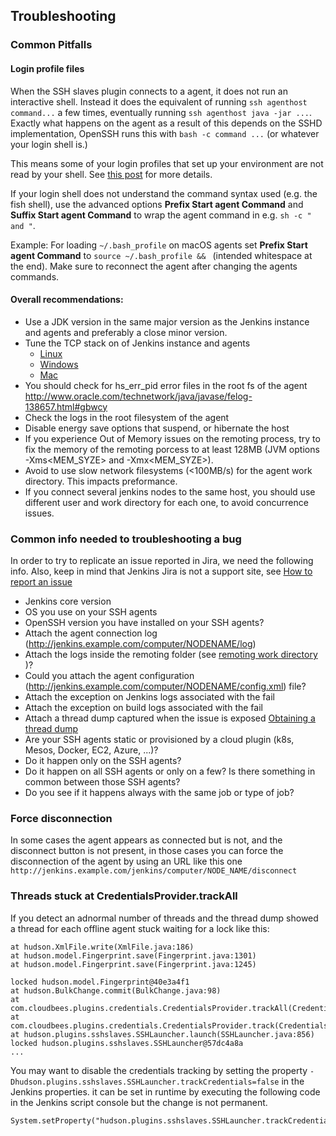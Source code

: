 
## Troubleshooting

### Common Pitfalls
#### Login profile files
When the SSH slaves plugin connects to a agent, it does not run an interactive shell. 
Instead it does the equivalent of running `ssh agenthost command...` a few times, 
eventually running `ssh agenthost java -jar ...`. Exactly what happens on the agent as a result of this depends on the SSHD implementation, OpenSSH runs this with `bash -c command ...` (or whatever your login shell is.)

This means some of your login profiles that set up your environment are not read by your shell. See [this post](http://stackoverflow.com/questions/216202/why-does-an-ssh-remote-command-get-fewer-environment-variables-then-when-run-man) for more details.

If your login shell does not understand the command syntax used (e.g. the fish shell), use the advanced options **Prefix Start agent Command** and **Suffix Start agent Command** to wrap the agent command in e.g. `sh -c " and "`.

Example: For loading `~/.bash_profile` on macOS agents set **Prefix Start agent Command** to `source ~/.bash_profile && ` (intended whitespace at the end).
Make sure to reconnect the agent after changing the agents commands.

#### Overall recommendations:
* Use a JDK version in the same major version as the Jenkins instance and agents and preferably a close minor version.
* Tune the TCP stack on of Jenkins instance and agents
    * [Linux](http://tldp.org/HOWTO/TCP-Keepalive-HOWTO/usingkeepalive.html)
    * [Windows](https://blogs.technet.microsoft.com/nettracer/2010/06/03/things-that-you-may-want-to-know-about-tcp-keepalives/)
    * [Mac](https://www.gnugk.org/keepalive.html)
* You should check for hs_err_pid error files in the root fs of the agent http://www.oracle.com/technetwork/java/javase/felog-138657.html#gbwcy
* Check the logs in the root filesystem of the agent
 * Disable energy save options that suspend, or hibernate the host
* If you experience Out of Memory issues on the remoting process, try to fix the memory of the remoting porcess to at least 128MB (JVM options -Xms<MEM_SYZE> and -Xmx<MEM_SYZE>).
* Avoid to use slow network filesystems (<100MB/s) for the agent work directory. This impacts preformance.
* If you connect several jenkins nodes to the same host, you should use different user and work directory for each one, to avoid concurrence issues.

### Common info needed to troubleshooting a bug

In order to try to replicate an issue reported in Jira, we need the following info. Also, keep in mind that Jenkins Jira is not a support site, see [How to report an issue](https://wiki.jenkins-ci.org/display/JENKINS/How+to+report+an+issue)

* Jenkins core version
* OS you use on your SSH agents
* OpenSSH version you have installed on your SSH agents?
* Attach the agent connection log (http://jenkins.example.com/computer/NODENAME/log)
* Attach the logs inside the remoting folder (see [remoting work directory](https://github.com/jenkinsci/remoting/blob/master/docs/workDir.md#remoting-work-directory) )? 
* Could you attach the agent configuration (http://jenkins.example.com/computer/NODENAME/config.xml) file?
* Attach the exception on Jenkins logs associated with the fail
* Attach the exception on build logs associated with the fail
* Attach a thread dump captured when the issue is exposed [Obtaining a thread dump](https://wiki.jenkins.io/display/JENKINS/Obtaining+a+thread+dump)
* Are your SSH agents static or provisioned by a cloud plugin (k8s, Mesos, Docker, EC2, Azure, ...)?
* Do it happen only on the SSH agents?
* Do it happen on all SSH agents or only on a few? Is there something in common between those SSH agents?
* Do you see if it happens always with the same job or type of job?

### Force disconnection

In some cases the agent appears as connected but is not, and the disconnect button is not present, in those cases you
can force the disconnection of the agent by using an URL like this one `http://jenkins.example.com/jenkins/computer/NODE_NAME/disconnect`

### Threads stuck at CredentialsProvider.trackAll

If you detect an adnormal number of threads and the thread dump showed a thread for each offline agent stuck waiting for a lock like this:

```
at hudson.XmlFile.write(XmlFile.java:186)
at hudson.model.Fingerprint.save(Fingerprint.java:1301)
at hudson.model.Fingerprint.save(Fingerprint.java:1245)

locked hudson.model.Fingerprint@40e3a4f1
at hudson.BulkChange.commit(BulkChange.java:98)
at com.cloudbees.plugins.credentials.CredentialsProvider.trackAll(CredentialsProvider.java:1533)
at com.cloudbees.plugins.credentials.CredentialsProvider.track(CredentialsProvider.java:1478)
at hudson.plugins.sshslaves.SSHLauncher.launch(SSHLauncher.java:856)
locked hudson.plugins.sshslaves.SSHLauncher@57dc4a8a
...
```

You may want to disable the credentials tracking by setting the property `-Dhudson.plugins.sshslaves.SSHLauncher.trackCredentials=false`
in the Jenkins properties. it can be set in runtime by executing the following code in the Jenkins script console but the change is not permanent.

```
System.setProperty("hudson.plugins.sshslaves.SSHLauncher.trackCredentials","false");
```
